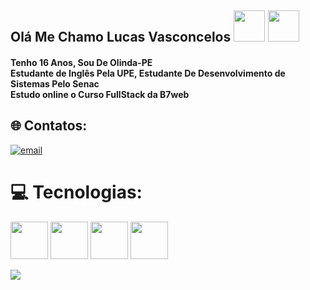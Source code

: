 ##  Olá Me Chamo Lucas Vasconcelos <img src="https://media.tenor.com/1TrOhNMRBysAAAAi/luxray-animated-box-sprite.gif" height="50px" width="50px"> <img src="https://i.pinimg.com/originals/9f/4b/dd/9f4bdd77300ed1c94d2b56dca230d2bd.gif" height="50px" width="50px"> 
#### Tenho 16 Anos, Sou De Olinda-PE<br>Estudante de Inglês Pela UPE, Estudante De Desenvolvimento de Sistemas Pelo Senac<br> Estudo online o Curso FullStack da B7web 

 ## 🌐 Contatos:
[![email](https://img.shields.io/badge/Email-D14836?logo=gmail&logoColor=white)](mailto:lucasvasconcelos6909@gmail.com)
# 💻 Tecnologias:
<img src= "https://images.vexels.com/media/users/3/166383/isolated/preview/6024bc5746d7436c727825dc4fc23c22-icone-de-linguagem-de-programacao-html.png" height="60px" width="60px"> <img src= "https://cdn-icons-png.flaticon.com/512/5968/5968242.png" height="60px" width="60px"> <img src= "https://upload.wikimedia.org/wikipedia/commons/thumb/9/99/Unofficial_JavaScript_logo_2.svg/800px-Unofficial_JavaScript_logo_2.svg.png" height="60px" width="60px">
<img src= "https://upload.wikimedia.org/wikipedia/commons/thumb/7/73/Ruby_logo.svg/1200px-Ruby_logo.svg.png" height="60px" width="60px">



![](https://github-readme-stats.vercel.app/api/top-langs/?username=y2lucas&theme=shadow_blue&hide_border=false&include_all_commits=false&count_private=false&layout=compact)



